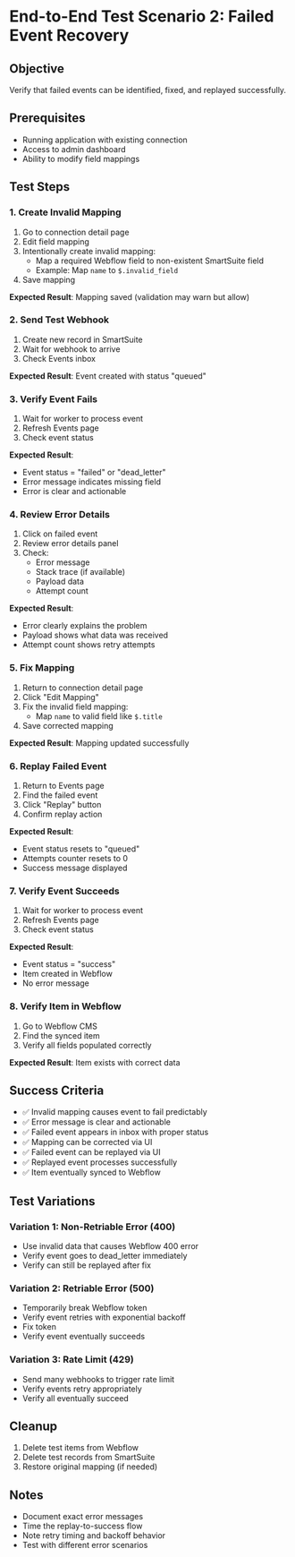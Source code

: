 # End-to-End Test Scenario 2: Failed Event Recovery

## Objective
Verify that failed events can be identified, fixed, and replayed successfully.

## Prerequisites
- Running application with existing connection
- Access to admin dashboard
- Ability to modify field mappings

## Test Steps

### 1. Create Invalid Mapping

1. Go to connection detail page
2. Edit field mapping
3. Intentionally create invalid mapping:
   - Map a required Webflow field to non-existent SmartSuite field
   - Example: Map `name` to `$.invalid_field`
4. Save mapping

**Expected Result**: Mapping saved (validation may warn but allow)

### 2. Send Test Webhook

1. Create new record in SmartSuite
2. Wait for webhook to arrive
3. Check Events inbox

**Expected Result**: Event created with status "queued"

### 3. Verify Event Fails

1. Wait for worker to process event
2. Refresh Events page
3. Check event status

**Expected Result**:
- Event status = "failed" or "dead_letter"
- Error message indicates missing field
- Error is clear and actionable

### 4. Review Error Details

1. Click on failed event
2. Review error details panel
3. Check:
   - Error message
   - Stack trace (if available)
   - Payload data
   - Attempt count

**Expected Result**:
- Error clearly explains the problem
- Payload shows what data was received
- Attempt count shows retry attempts

### 5. Fix Mapping

1. Return to connection detail page
2. Click "Edit Mapping"
3. Fix the invalid field mapping:
   - Map `name` to valid field like `$.title`
4. Save corrected mapping

**Expected Result**: Mapping updated successfully

### 6. Replay Failed Event

1. Return to Events page
2. Find the failed event
3. Click "Replay" button
4. Confirm replay action

**Expected Result**:
- Event status resets to "queued"
- Attempts counter resets to 0
- Success message displayed

### 7. Verify Event Succeeds

1. Wait for worker to process event
2. Refresh Events page
3. Check event status

**Expected Result**:
- Event status = "success"
- Item created in Webflow
- No error message

### 8. Verify Item in Webflow

1. Go to Webflow CMS
2. Find the synced item
3. Verify all fields populated correctly

**Expected Result**: Item exists with correct data

## Success Criteria

- ✅ Invalid mapping causes event to fail predictably
- ✅ Error message is clear and actionable
- ✅ Failed event appears in inbox with proper status
- ✅ Mapping can be corrected via UI
- ✅ Failed event can be replayed via UI
- ✅ Replayed event processes successfully
- ✅ Item eventually synced to Webflow

## Test Variations

### Variation 1: Non-Retriable Error (400)
- Use invalid data that causes Webflow 400 error
- Verify event goes to dead_letter immediately
- Verify can still be replayed after fix

### Variation 2: Retriable Error (500)
- Temporarily break Webflow token
- Verify event retries with exponential backoff
- Fix token
- Verify event eventually succeeds

### Variation 3: Rate Limit (429)
- Send many webhooks to trigger rate limit
- Verify events retry appropriately
- Verify all eventually succeed

## Cleanup

1. Delete test items from Webflow
2. Delete test records from SmartSuite
3. Restore original mapping (if needed)

## Notes

- Document exact error messages
- Time the replay-to-success flow
- Note retry timing and backoff behavior
- Test with different error scenarios
